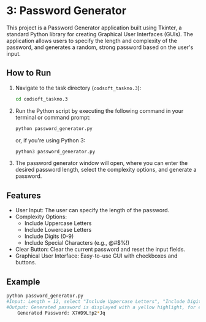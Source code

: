 # 3: Password Generator

This project is a Password Generator application built using Tkinter, a standard Python library for creating Graphical User Interfaces (GUIs). The application allows users to specify the length and complexity of the password, and generates a random, strong password based on the user's input.

## How to Run

1. Navigate to the task directory (`codsoft_taskno.3`):
   
    ```bash
   cd codsoft_taskno.3
    ```

3. Run the Python script by executing the following command in your terminal or command prompt:
   
    ```bash
    python password_generator.py
    ```
    
   or, if you're using Python 3:

    ```bash
    python3 password_generator.py
    ```

5. The password generator window will open, where you can enter the desired password length, select the complexity options, and generate a password.

## Features

- User Input: The user can specify the length of the password.
- Complexity Options:
    - Include Uppercase Letters
    - Include Lowercase Letters
    - Include Digits (0-9)
    - Include Special Characters (e.g., @#$%!)
- Clear Button: Clear the current password and reset the input fields.
- Graphical User Interface: Easy-to-use GUI with checkboxes and buttons.


## Example

```bash
python password_generator.py
#Input: Length = 12, select "Include Uppercase Letters", "Include Digits", and "Include Special Characters".
#Output: Generated password is displayed with a yellow highlight, for example:
    Generated Password: X7#D9L!p2*Jq
